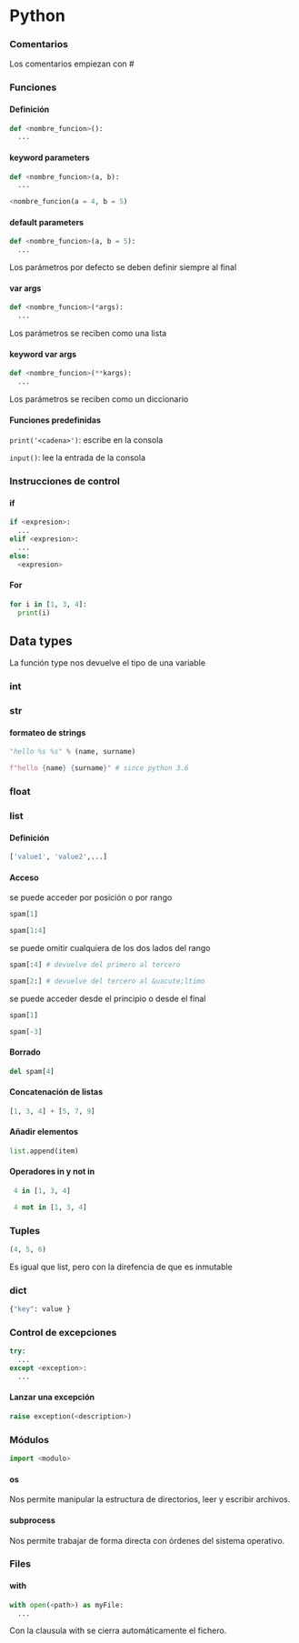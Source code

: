 # Python

### Comentarios

Los comentarios empiezan con #

### Funciones

#### Definición

```python
def <nombre_funcion>():
  ...
```

#### keyword parameters
```python
def <nombre_funcion>(a, b):
  ...

<nombre_funcion(a = 4, b = 5)
```

#### default parameters
```python
def <nombre_funcion>(a, b = 5):
  ...
```
Los par&aacute;metros por defecto se deben definir siempre al final

#### var args
```python
def <nombre_funcion>(*args):
  ...
```
Los par&aacute;metros se reciben como una lista

#### keyword var args
```python
def <nombre_funcion>(**kargs):
  ...
```
Los par&aacute;metros se reciben como un diccionario

#### Funciones predefinidas

```print('<cadena>')```: escribe <cadena> en la consola

```input()```: lee la entrada de la consola

### Instrucciones de control

#### if

```python
if <expresion>:
  ...
elif <expresion>:
  ...
else:
  <expresion>
```

#### For

```python
for i in [1, 3, 4]:
  print(i)    
```

## Data types

La funci&oacute;n <kdb>type</kdb> nos devuelve el tipo de una variable

### int

### str

#### formateo de strings
```python
"hello %s %s" % (name, surname)

f"hello {name} {surname}" # since python 3.6
```

### float

### list

#### Definición

```python
['value1', 'value2',...]
```

#### Acceso

se puede acceder por posición o por rango
```python
spam[1]

spam[1:4]
```

se puede omitir cualquiera de los dos lados del rango
```python
spam[:4] # devuelve del primero al tercero

spam[2:] # devuelve del tercero al &uacute;ltimo
```


se puede acceder desde el principio o desde el final
```python
spam[1]

spam[-3]
```

#### Borrado
```python
del spam[4]
```

#### Concatenación de listas
```python
[1, 3, 4] + [5, 7, 9]
```

#### Añadir elementos
```python
list.append(item)
```
#### Operadores in y not in

```python
 4 in [1, 3, 4]
```

```python
 4 not in [1, 3, 4]
```

### Tuples
```python
(4, 5, 6)
```
Es igual que list, pero con la direfencia de que es inmutable

### dict
```python
{"key": value }
```

### Control de excepciones

```python
try:
  ...
except <exception>:
  ...
```

#### Lanzar una excepci&oacute;n

```python
raise exception(<description>)
```

### Módulos

```python
import <modulo>
```

#### os

Nos permite manipular la estructura de directorios, leer y escribir archivos.

#### subprocess

Nos permite trabajar de forma directa con órdenes del sistema operativo.

### Files

#### with
```python
with open(<path>) as myFile:
  ...
```
Con la clausula with se cierra automáticamente el fichero.
